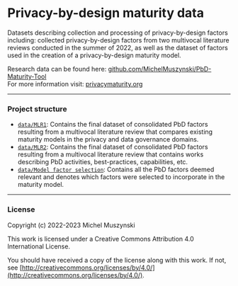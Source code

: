 # Privacy-by-design maturity data
Datasets describing collection and processing of privacy-by-design factors including: collected privacy-by-design factors from two multivocal literature reviews conducted in the summer of 2022, as well as the dataset of factors used in the creation of a privacy-by-design maturity model.

Research data can be found here: [github.com/MichelMuszynski/PbD-Maturity-Tool](https://github.com/MichelMuszynski/PbD-Maturity-Tool)\
For more information visit: [privacymaturity.org](http://www.privacymaturity.org)

---

### Project structure

- [`data/MLR1`](data/MLR1): Contains the final dataset of consolidated PbD factors resulting from a multivocal literature review that compares existing maturity models in the privacy and data governance domains.
- [`data/MLR2`](data/MLR2): Contains the final dataset of consolidated PbD factors resulting from a multivocal literature review that contains works describing PbD activities, best-practices, capabilities, etc.
- [`data/Model factor selection`](data/Model%20factor%20selection): Contains all the PbD factors deemed relevant and denotes which factors were selected to incorporate in the maturity model.
---

### License

Copyright (c) 2022-2023 Michel Muszynski

This work is licensed under a Creative Commons Attribution 4.0 International License.

You should have received a copy of the license along with this
work. If not, see [http://creativecommons.org/licenses/by/4.0/](http://creativecommons.org/licenses/by/4.0/).
